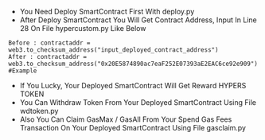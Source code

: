 - You Need Deploy SmartContract First With deploy.py
- After Deploy SmartContract You Will Get Contract Address, Input In Line 28 On File hypercustom.py Like Below
```
Before : contractaddr = web3.to_checksum_address("input_deployed_contract_address")
After : contractaddr = web3.to_checksum_address("0x20E5874890ac7eaF252E07393aE2EAC6ce92e909") #Example
```
- If You Lucky, Your Deployed SmartContract Will Get Reward HYPERS TOKEN
- You Can Withdraw Token From Your Deployed SmartContract Using File wdtoken.py
- Also You Can Claim GasMax / GasAll From Your Spend Gas Fees Transaction On Your Deployed SmartContract Using File gasclaim.py
